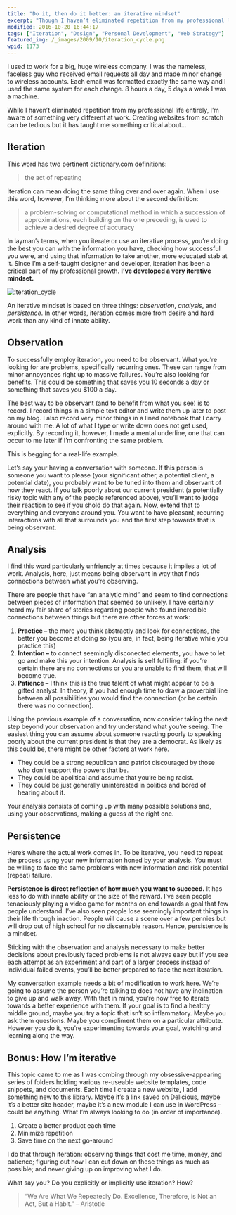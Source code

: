 ```yaml
---
title: "Do it, then do it better: an iterative mindset"
excerpt: "Though I haven’t eliminated repetition from my professional life entirely, I’m aware of something very different at work. Creating websites from scratch can be tedious but it has taught me something critical about iteration."
modified: 2016-10-20 16:44:17
tags: ["Iteration", "Design", "Personal Development", "Web Strategy"]
featured_img: /_images/2009/10/iteration_cycle.png
wpid: 1173
---
```



I used to work for a big, huge wireless company. I was the nameless, faceless guy who received email requests all day and made minor change to wireless accounts. Each email was formatted exactly the same way and I used the same system for each change. 8 hours a day, 5 days a week I was a machine.

While I haven’t eliminated repetition from my professional life entirely, I’m aware of something very different at work. Creating websites from scratch can be tedious but it has taught me something critical about…
## Iteration

This word has two pertinent dictionary.com definitions:

> the act of repeating

Iteration can mean doing the same thing over and over again. When I use this word, however, I’m thinking more about the second definition:

> a problem-solving or computational method in which a succession of approximations, each building on the one preceding, is used to achieve a desired degree of accuracy

In layman’s terms, when you iterate or use an iterative process, you’re doing the best you can with the information you have, checking how successful you were, and using that information to take another, more educated stab at it. Since I’m a self-taught designer and developer, iteration has been a critical part of my professional growth. **I’ve developed a very iterative mindset.**

![](/_images/2009/10/iteration_cycle.png "iteration_cycle")

An iterative mindset is based on three things: *observation*, *analysis*, and *persistence*. In other words, iteration comes more from desire and hard work than any kind of innate ability.
## Observation

To successfully employ iteration, you need to be observant. What you’re looking for are problems, specifically recurring ones. These can range from minor annoyances right up to massive failures. You’re also looking for benefits. This could be something that saves you 10 seconds a day or something that saves you $100 a day.

The best way to be observant (and to benefit from what you see) is to record. I record things in a simple text editor and write them up later to post on my blog. I also record very minor things in a lined notebook that I carry around with me. A lot of what I type or write down does not get used, explicitly. By recording it, however, I made a mental underline, one that can occur to me later if I’m confronting the same problem.

This is begging for a real-life example.

Let’s say your having a conversation with someone. If this person is someone you want to please (your significant other, a potential client, a potential date), you probably want to be tuned into them and observant of how they react. If you talk poorly about our current president (a potentially risky topic with any of the people referenced above), you’ll want to judge their reaction to see if you shold do that again. Now, extend that to everything and everyone around you. You want to have pleasant, recurring interactions with all that surrounds you and the first step towards that is being observant.
## Analysis

I find this word particularly unfriendly at times because it implies a lot of work. Analysis, here, just means being observant in way that finds connections between what you’re observing.

There are people that have “an analytic mind” and seem to find connections between pieces of information that seemed so unlikely. I have certainly heard my fair share of stories regarding people who found incredible connections between things but there are other forces at work:

1. **Practice –** the more you think abstractly and look for connections, the better you become at doing so (you are, in fact, being iterative while you practice this)
2. **Intention –** to connect seemingly disconected elements, you have to let go and make this your intention. Analysis is self fulfilling: if you’re certain there are no connections or you are unable to find them, that will become true.
3. **Patience –** I think this is the true talent of what might appear to be a gifted analyst. In theory, if you had enough time to draw a proverbial line between all possibilities you would find the connection (or be certain there was no connection).

Using the previous example of a conversation, now consider taking the next step beyond your observation and try understand what you’re seeing. The easiest thing you can assume about someone reacting poorly to speaking poorly about the current president is that they are a democrat. As likely as this could be, there might be other factors at work here.

- They could be a strong republican and patriot discouraged by those who don’t support the powers that be.
- They could be apolitical and assume that you’re being racist.
- They could be just generally uninterested in politics and bored of hearing about it.

Your analysis consists of coming up with many possible solutions and, using your observations, making a guess at the right one.
## Persistence

Here’s where the actual work comes in. To be iterative, you need to repeat the process using your new information honed by your analysis. You must be willing to face the same problems with new information and risk potential (repeat) failure.

**Persistence is direct reflection of how much you want to succeed.** It has less to do with innate ability or the size of the reward. I’ve seen people tenaciously playing a video game for months on end towards a goal that few people understand. I’ve also seen people lose seemingly important things in their life through inaction. People will cause a scene over a few pennies but will drop out of high school for no discernable reason. Hence, persistence is a mindset.

Sticking with the observation and analysis necessary to make better decisions about previously faced problems is not always easy but if you see each attempt as an experiment and part of a larger process instead of individual failed events, you’ll be better prepared to face the next iteration.

My conversation example needs a bit of modification to work here. We’re going to assume the person you’re talking to does not have any inclination to give up and walk away. With that in mind, you’re now free to iterate towards a better experience with them. If your goal is to find a healthy middle ground, maybe you try a topic that isn’t so inflammatory. Maybe you ask them questions. Maybe you compliment them on a particular attribute. However you do it, you’re experimenting towards your goal, watching and learning along the way.
## Bonus: How I’m iterative

This topic came to me as I was combing through my obsessive-appearing series of folders holding various re-useable website templates, code snippets, and documents. Each time I create a new website, I add something new to this library. Maybe it’s a link saved on Delicious, maybe it’s a better site header, maybe it’s a new module I can use in WordPress – could be anything. What I’m always looking to do (in order of importance).

1. Create a better product each time
2. Minimize repetition
3. Save time on the next go-around

I do that through iteration: observing things that cost me time, money, and patience; figuring out how I can cut down on these things as much as possible; and never giving up on improving what I do.

What say you? Do you explicitly or implicitly use iteration? How?

> “We Are What We Repeatedly Do. Excellence, Therefore, is Not an Act, But a Habit.” – Aristotle
